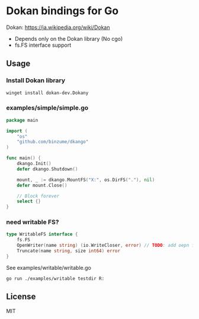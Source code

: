 # Dokan bindings for Go

Dokan: https://ja.wikipedia.org/wiki/Dokan

- Depends only on the Dokan library (No cgo)
- fs.FS interface support

## Usage

### Install Dokan library

```sh
winget install dokan-dev.Dokany
```

### examples/simple/simple.go

```go
package main

import (
	"os"
	"github.com/binzume/dkango"
)

func main() {
	dkango.Init()
	defer dkango.Shutdown()

	mount, _ := dkango.MountFS("X:", os.DirFS("."), nil)
	defer mount.Close()

	// Block forever
	select {}
}
```

### need writable FS?

```go
type WritableFS interface {
	fs.FS
	OpenWriter(name string) (io.WriteCloser, error) // TODO: add oepn flags?
	Truncate(name string, size int64) error
}
```

See examples/writable/writable.go

```
go run ./examples/writable testdir R:
```

## License

MIT

